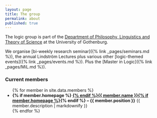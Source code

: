 ```yaml
---
layout: page
title: The group
permalink: about
published: true
---
```


The logic group is part of the [Department of Philosophy, Linguistics and Theory of Science](https://www.gu.se/flov) at the University of Gothenburg.

We organise [bi-weekly research seminar]({% link _pages/seminars.md %}), the annual Lindström Lectures plus various other [logic-themed events]({% link _pages/events.md %}).
Plus the [Master in Logic]({% link _pages/MiL.md %}).

### Current members

<ul>
{% for member in site.data.members %}
<li> <strong>{% if member.homepage %} <a href="{{ member.homepage }}">{% endif %}{{ member.name }}{% if member.homepage %}</a>{% endif %} – {{ member.position }}</strong> {{ member.description | markdownify }} </li>
{% endfor %}
</ul>

